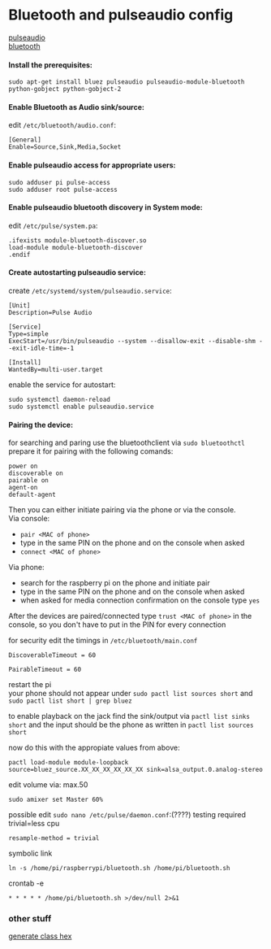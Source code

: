 # Bluetooth and pulseaudio config

[pulseaudio](https://github.com/davidedg/NAS-mod-config/blob/master/bt-sound/bt-sound-Bluez5_PulseAudio5.txt)  
[bluetooth](https://www.raspberrypi.org/forums/viewtopic.php?t=68779)  

#### Install the prerequisites:
```
sudo apt-get install bluez pulseaudio pulseaudio-module-bluetooth python-gobject python-gobject-2
```

#### Enable Bluetooth as Audio sink/source:
edit `/etc/bluetooth/audio.conf`:  
```
[General]
Enable=Source,Sink,Media,Socket
```

#### Enable pulseaudio access for appropriate users:
```
sudo adduser pi pulse-access
sudo adduser root pulse-access
```

#### Enable pulseaudio bluetooth discovery in System mode:
edit `/etc/pulse/system.pa`:
```
.ifexists module-bluetooth-discover.so
load-module module-bluetooth-discover
.endif
```

#### Create autostarting pulseaudio service:
create `/etc/systemd/system/pulseaudio.service`:
```
[Unit]
Description=Pulse Audio

[Service]
Type=simple
ExecStart=/usr/bin/pulseaudio --system --disallow-exit --disable-shm --exit-idle-time=-1

[Install]
WantedBy=multi-user.target
```
enable the service for autostart:
```
sudo systemctl daemon-reload
sudo systemctl enable pulseaudio.service
```

#### Pairing the device:
for searching and paring use the bluetoothclient via `sudo bluetoothctl`  
prepare it for pairing with the following comands:
```
power on
discoverable on
pairable on
agent-on
default-agent
```
Then you can either initiate pairing via the phone or via the console.  
Via console:  
* `pair <MAC of phone>`
* type in the same PIN on the phone and on the console when asked
* `connect <MAC of phone>`

Via phone:
* search for the raspberry pi on the phone and initiate pair
* type in the same PIN on the phone and on the console when asked
* when asked for media connection confirmation on the console type `yes`

After the devices are paired/connected type `trust <MAC of phone>` in the console, so you don't have to put in the PIN for every connection
 
for security edit the timings in `/etc/bluetooth/main.conf`
 
```
DiscoverableTimeout = 60

PairableTimeout = 60
```

restart the pi  
your phone should not appear under `sudo pactl list sources short` and  
`sudo pactl list short | grep bluez`  


to enable playback on the jack find the sink/output via `pactl list sinks short` and the input should be the phone as written in `pactl list sources short`  

now do this with the appropiate values from above:
```
pactl load-module module-loopback source=bluez_source.XX_XX_XX_XX_XX_XX sink=alsa_output.0.analog-stereo
```

edit volume via: max.50
```
sudo amixer set Master 60%
```

possible edit `sudo nano /etc/pulse/daemon.conf`:(????) testing required trivial=less cpu  
```
resample-method = trivial
```

symbolic link
```
ln -s /home/pi/raspberrypi/bluetooth.sh /home/pi/bluetooth.sh
```


crontab -e
```
* * * * * /home/pi/bluetooth.sh >/dev/null 2>&1
```
  

### other stuff

[generate class hex](http://bluetooth-pentest.narod.ru/software/bluetooth_class_of_device-service_generator.html)

